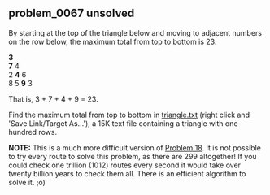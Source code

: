 ## problem_0067 unsolved
By starting at the top of the triangle below and moving to adjacent numbers on
the row below, the maximum total from top to bottom is 23.

**3**  
 **7** 4  
2 **4** 6  
8 5 **9** 3

That is, 3 + 7 + 4 + 9 = 23.

Find the maximum total from top to bottom in [triangle.txt][1] (right click
and 'Save Link/Target As...'), a 15K text file containing a triangle with one-
hundred rows.

**NOTE:** This is a much more difficult version of [Problem 18][2]. It is not
possible to try every route to solve this problem, as there are 299
altogether! If you could check one trillion (1012) routes every second it
would take over twenty billion years to check them all. There is an efficient
algorithm to solve it. ;o)

   [1]: project/resources/p067_triangle.txt

   [2]: problem=18

